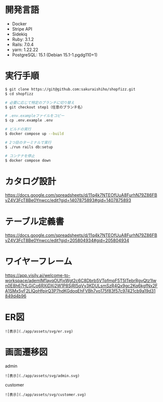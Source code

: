 # 開発言語
- Docker
- Stripe API
- Sidekiq
- Ruby: 3.1.2
- Rails: 7.0.4
- yarn: 1.22.22
- PostgreSQL: 15.1 (Debian 15.1-1.pgdg110+1)

# 実行手順
```bash
$ git clone https://git@github.com:sakuraishiho/shopfizz.git
$ cd shopfizz

# 必要に応じて特定のブランチに切り替え
$ git checkout step1（任意のブランチ名）

# .env.exampleファイルをコピー
$ cp .env.example .env

# ビルドの実行
$ docker compose up --build

# 2つ目のターミナルで実行
$ ./run rails db:setup

# コンテナを停止
$ docker compose down
```

# カタログ設計
<https://docs.google.com/spreadsheets/d/11q4k7NTEOfUuA8FurhN79Z86FBvZ4V3FcT8Be0Ynwcc/edit?gid=1407875893#gid=1407875893>

# テーブル定義書
<https://docs.google.com/spreadsheets/d/11q4k7NTEOfUuA8FurhN79Z86FBvZ4V3FcT8Be0Ynwcc/edit?gid=205804934#gid=205804934>

# ワイヤーフレーム
<https://app.visily.ai/welcome-to-workspace/ademIM1ayqOUfjxWgt2c6C8Dbrb5VTpfmpF5T5ITebrRgvQtz1Iwn0E8h67HLGjCo6RXiDXj2W1P8SjRI5qVy3KDULsmSzR4Qx9gc2Kq6kgfNx2FA1SMx5yF2LIQoHfpjrQ3P7hdKGdoqEhFVBh7vo175f83f57c97421cb9a19d31849d4b96>

# ER図
`![表示](./app/assets/svg/er.svg)`

# 画面遷移図
admin 

`![表示](./app/assets/svg/admin.svg)`

customer 

`![表示](./app/assets/svg/customer.svg)`

